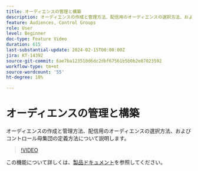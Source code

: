 ```yaml
---
title: オーディエンスの管理と構築
description: オーディエンスの作成と管理方法、配信用のオーディエンスの選択方法、およびコントロール母集団の定義方法について説明します。
feature: Audiences, Control Groups
role: User
level: Beginner
doc-type: Feature Video
duration: 615
last-substantial-update: 2024-02-15T00:00:00Z
jira: KT-14392
source-git-commit: 6ae7ba123510d6dc2dbf67561b5b0b2e87823592
workflow-type: tm+mt
source-wordcount: '55'
ht-degree: 18%

---
```



# オーディエンスの管理と構築

オーディエンスの作成と管理方法、配信用のオーディエンスの選択方法、およびコントロール母集団の定義方法について説明します。

>[!VIDEO](https://video.tv.adobe.com/v/3425861/?learn=on)

この機能について詳しくは、[製品ドキュメント](https://experienceleague.adobe.com/docs/campaign-web/v8/audiences/audiences/create-audience.html?lang=en)を参照してください。
